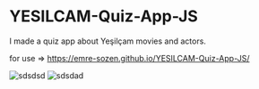 # YESILCAM-Quiz-App-JS
I made a quiz app about Yeşilçam movies and actors.

for use => https://emre-sozen.github.io/YESILCAM-Quiz-App-JS/

![sdsdsd](https://user-images.githubusercontent.com/72317623/106368483-cba92b00-635a-11eb-820e-eccff2f830a6.PNG)
![sdsdad](https://user-images.githubusercontent.com/72317623/106368485-ccda5800-635a-11eb-9c0b-8b443ba2e60a.PNG)

